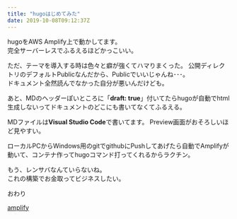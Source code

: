 ```yaml
---
title: "hugoはじめてみた"
date: 2019-10-08T09:12:37Z
---
```


hugoをAWS Amplify上で動かしてます。  
完全サーバーレスでふるえるほどかっこいい。

ただ、テーマを導入する時は色々と癖が強くてハマりまくった。
公開ディレクトリのデフォルトPublicなんだから、Publicでいいじゃんね･･･。  
ドキュメント全然読んでなかった自分が悪いんだけども。

あと、MDのヘッダーぽいところに「**draft: true**」付いてたらhugoが自動でhtml生成しないってドキュメントのどこにも書いてなくてふるえる。

MDファイルは**Visual Studio Code**で書いてます。
Preview画面がおそろしいほど見やすい。

ローカルPCからWindows用のgitでgithubにPushしてあげたら自動でAmplifyが動いて、コンテナ作ってhugoコマンド打ってくれるからラクチン。

もう、レンサバなんていらないね。  
これの構築でお金取ってビジネスしたい。

おわり 

[amplify](../images/amplify.png)
